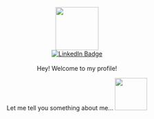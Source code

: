 <div id="header" align="center">
  <img src="https://media.giphy.com/media/1hM7JAm3eUIstEQ5yP/giphy.gif" width="100"/>
</div>

<div id="badges" align="center">
  <a href="https://www.linkedin.com/in/mario-cela-386728223/">
    <img src="https://img.shields.io/badge/linkedin-%230077B5.svg?style=for-the-badge&logo=linkedin&logoColor=white" alt="LinkedIn Badge"/>
  </a>
</div>

<div id="profile_views" align="center">
  <img src="https://komarev.com/ghpvc/?username=MarioCela&style=flat-square&color=blue" alt=""/>
</div>

<div align="center">
  <br>
  Hey! Welcome to my profile!
  
  Let me tell you something about me...
  <img src="https://media.giphy.com/media/fbSR0cD5tisRXeOdPa/giphy.gif" width="75px"/>
</div>

<!--
**MarioCela/MarioCela** is a ✨ _special_ ✨ repository because its `README.md` (this file) appears on your GitHub profile.

Here are some ideas to get you started:

- 🔭 I’m currently working on ...
- 🌱 I’m currently learning ...
- 👯 I’m looking to collaborate on ...
- 🤔 I’m looking for help with ...
- 💬 Ask me about ...
- 📫 How to reach me: ...
- 😄 Pronouns: ...
- ⚡ Fun fact: ...
-->

